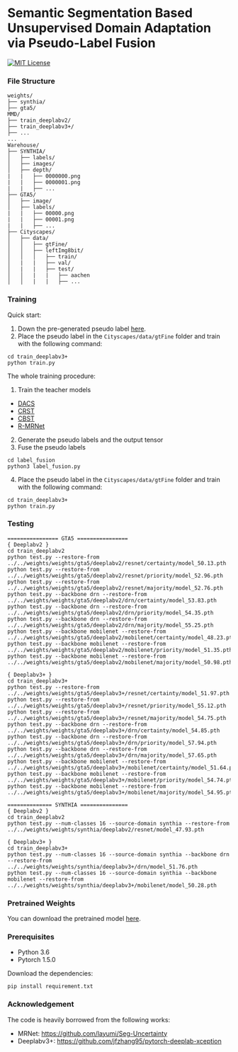 # Semantic Segmentation Based Unsupervised Domain Adaptation via Pseudo-Label Fusion 

[![MIT License](https://img.shields.io/badge/license-MIT-blue.svg)](LICENSE.md)

### File Structure
```
weights/
├── synthia/
├── gta5/
MMD/
├── train_deeplabv2/
├── train_deeplabv3+/
├── ...
...
Warehouse/
├── SYNTHIA/
│   ├── labels/
│   ├── images/
│   ├── depth/
|   |   ├── 0000000.png
|   |   ├── 0000001.png
|   |   ├── ...
├── GTA5/
│   ├── image/
│   ├── labels/
|   |   ├── 00000.png
|   |   ├── 00001.png
|   |   ├── ...
├── Cityscapes/
│   ├── data/
│   │   ├── gtFine/
│   │   ├── leftImg8bit/
│   │   │   ├── train/
│   |   |   ├── val/
│   |   |   ├── test/
│   │   |   |   ├── aachen
│   │   |   |   ├── ...
```
### Training
Quick start:
1. Down the pre-generated pseudo label [here](https://drive.google.com/file/d/1g_E8I6KpufdzlK98Ca5fK8Q-CC83sdqK/view?usp=sharing).
2. Place the pseudo label in the `Cityscapes/data/gtFine` folder and train with the following command:
```
cd train_deeplabv3+
python train.py 
```

The whole training procedure:
1. Train the teacher models
  - [DACS](https://github.com/vikolss/DACS)
  - [CRST](https://github.com/yzou2/CRST)
  - [CBST](https://github.com/yzou2/CBST)
  - [R-MRNet](https://github.com/layumi/Seg-Uncertainty)
2. Generate the pseudo labels and the output tensor
3. Fuse the pseudo labels
```
cd label_fusion
python3 label_fusion.py
```
4. Place the pseudo label in the `Cityscapes/data/gtFine` folder and train with the following command:
```
cd train_deeplabv3+
python train.py 
```


### Testing
```
================ GTA5 ================
{ Deeplabv2 }
cd train_deeplabv2
python test.py --restore-from ../../weights/weights/gta5/deeplabv2/resnet/certainty/model_50.13.pth
python test.py --restore-from ../../weights/weights/gta5/deeplabv2/resnet/priority/model_52.96.pth
python test.py --restore-from ../../weights/weights/gta5/deeplabv2/resnet/majority/model_52.76.pth
python test.py --backbone drn --restore-from ../../weights/weights/gta5/deeplabv2/drn/certainty/model_53.83.pth
python test.py --backbone drn --restore-from ../../weights/weights/gta5/deeplabv2/drn/priority/model_54.35.pth
python test.py --backbone drn --restore-from ../../weights/weights/gta5/deeplabv2/drn/majority/model_55.25.pth
python test.py --backbone mobilenet --restore-from ../../weights/weights/gta5/deeplabv2/mobilenet/certainty/model_48.23.pth
python test.py --backbone mobilenet --restore-from ../../weights/weights/gta5/deeplabv2/mobilenet/priority/model_51.35.pth
python test.py --backbone mobilenet --restore-from ../../weights/weights/gta5/deeplabv2/mobilenet/majority/model_50.98.pth

{ Deeplabv3+ }
cd train_deeplabv3+
python test.py --restore-from ../../weights/weights/gta5/deeplabv3+/resnet/certainty/model_51.97.pth
python test.py --restore-from ../../weights/weights/gta5/deeplabv3+/resnet/priority/model_55.12.pth
python test.py --restore-from ../../weights/weights/gta5/deeplabv3+/resnet/majority/model_54.75.pth
python test.py --backbone drn --restore-from ../../weights/weights/gta5/deeplabv3+/drn/certainty/model_54.85.pth
python test.py --backbone drn --restore-from ../../weights/weights/gta5/deeplabv3+/drn/priority/model_57.94.pth
python test.py --backbone drn --restore-from ../../weights/weights/gta5/deeplabv3+/drn/majority/model_57.65.pth
python test.py --backbone mobilenet --restore-from ../../weights/weights/gta5/deeplabv3+/mobilenet/certainty/model_51.64.pth
python test.py --backbone mobilenet --restore-from ../../weights/weights/gta5/deeplabv3+/mobilenet/priority/model_54.74.pth
python test.py --backbone mobilenet --restore-from ../../weights/weights/gta5/deeplabv3+/mobilenet/majority/model_54.95.pth

============== SYNTHIA ===============
{ Deeplabv2 }
cd train_deeplabv2
python test.py --num-classes 16 --source-domain synthia --restore-from ../../weights/weights/synthia/deeplabv2/resnet/model_47.93.pth

{ Deeplabv3+ }
cd train_deeplabv3+
python test.py --num-classes 16 --source-domain synthia --backbone drn --restore-from ../../weights/weights/synthia/deeplabv3+/drn/model_51.76.pth
python test.py --num-classes 16 --source-domain synthia --backbone mobilenet --restore-from ../../weights/weights/synthia/deeplabv3+/mobilenet/model_50.28.pth
```

### Pretrained Weights
You can download the pretrained model [here](https://drive.google.com/file/d/1dSmwNlWPHnIZy1JgS6d1POerML4Rh1sf/view?usp=sharing).

### Prerequisites
- Python 3.6
- Pytorch 1.5.0

Download the dependencies:
```
pip install requirement.txt
```

### Acknowledgement
The code is heavily borrowed from the following works:
- MRNet: https://github.com/layumi/Seg-Uncertainty
- Deeplabv3+: https://github.com/jfzhang95/pytorch-deeplab-xception

